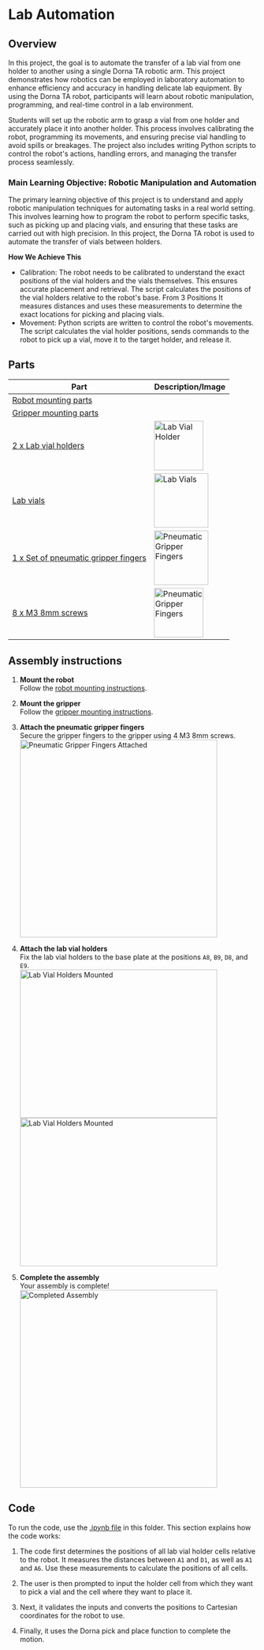 # **Lab Automation**

## **Overview**
In this project, the goal is to automate the transfer of a lab vial from one holder to another using a single Dorna TA robotic arm. This project demonstrates how robotics can be employed in laboratory automation to enhance efficiency and accuracy in handling delicate lab equipment. By using the Dorna TA robot, participants will learn about robotic manipulation, programming, and real-time control in a lab environment.

Students will set up the robotic arm to grasp a vial from one holder and accurately place it into another holder. This process involves calibrating the robot, programming its movements, and ensuring precise vial handling to avoid spills or breakages. The project also includes writing Python scripts to control the robot's actions, handling errors, and managing the transfer process seamlessly.

### **Main Learning Objective: Robotic Manipulation and Automation**
The primary learning objective of this project is to understand and apply robotic manipulation techniques for automating tasks in a real world setting. This involves learning how to program the robot to perform specific tasks, such as picking up and placing vials, and ensuring that these tasks are carried out with high precision. In this project, the Dorna TA robot is used to automate the transfer of vials between holders.


**How We Achieve This**

*    Calibration: The robot needs to be calibrated to understand the exact positions of the vial holders and the vials themselves. This ensures accurate placement and retrieval. The script calculates the positions of the vial holders relative to the robot's base. From 3 Positions It measures distances and uses these measurements to determine the exact locations for picking and placing vials.
*    Movement: Python scripts are written to control the robot's movements. The script calculates the vial holder positions, sends commands to the robot to pick up a vial, move it to the target holder, and release it.

## **Parts**
| **Part** | **Description/Image** |
|---|---|
| [Robot mounting parts](https://github.com/dorna-robotics/education/blob/main/mount_robot/README.md#parts) |   |
| [Gripper mounting parts](https://github.com/dorna-robotics/education/blob/main/attach_two_finger_pneumatic_gripper/README.md#parts) |   |
| [2 x Lab vial holders](https://github.com/dorna-robotics/education/blob/main/lab_automation/Asset/Vial%20Holder%20v10.stl) | <img src="https://i.imgur.com/ISk7zYj.png" alt="Lab Vial Holder" width="100"/> |
| [Lab vials](https://www.amazon.com/dp/B0C8CVQK46?ref=cm_sw_r_cp_ud_dp_GB0VGHMMAQMXRGTBVY2K&ref_=cm_sw_r_cp_ud_dp_GB0VGHMMAQMXRGTBVY2K&social_share=cm_sw_r_cp_ud_dp_GB0VGHMMAQMXRGTBVY2K&skipTwisterOG=2&th=1) | <img src="https://i.imgur.com/RV7iDQn.png" alt="Lab Vials" width="110"/> |
| [1 x Set of pneumatic gripper fingers](https://github.com/dorna-robotics/education/blob/main/lab_automation/Asset/Gripper%20Finger%20v27.stl) | <img src="https://i.imgur.com/RCQjS1a.png" alt="Pneumatic Gripper Fingers" width="110"/> |
| [8 x M3 8mm screws](https://www.mcmaster.com/91290A113/) | <img src="https://i.imgur.com/S8DSl5u.png" alt="Pneumatic Gripper Fingers" width="100"/>  | 
## **Assembly instructions**

1. **Mount the robot**  
   Follow the [robot mounting instructions](https://github.com/dorna-robotics/education/blob/main/mount_robot/README.md#assembly).

2. **Mount the gripper**  
   Follow the [gripper mounting instructions](https://github.com/dorna-robotics/education/blob/main/attach_two_finger_pneumatic_gripper/README.md#assembly).

3. **Attach the pneumatic gripper fingers**  
   Secure the gripper fingers to the gripper using 4 M3 8mm screws.  
   <img src="https://i.imgur.com/qICma2g.jpeg" alt="Pneumatic Gripper Fingers Attached" width="400"/>

4. **Attach the lab vial holders**  
   Fix the lab vial holders to the base plate at the positions ``A8``, ``B9``, ``D8``, and ``E9``.  
   <img src="https://i.imgur.com/rmLVyGH.jpeg" alt="Lab Vial Holders Mounted" height="300" width="400"/>  
   <img src="https://i.imgur.com/gDl34yZ.jpeg" alt="Lab Vial Holders Mounted" height="300" width="400"/>

5. **Complete the assembly**  
   Your assembly is complete!  
   <img src="https://i.imgur.com/9lVQlcO.jpeg" alt="Completed Assembly" width="400"/>

## **Code**
To run the code, use the [.ipynb file](https://github.com/dorna-robotics/education/blob/main/lab_automation/lab_vial.ipynb) in this folder. This section explains how the code works:

1. The code first determines the positions of all lab vial holder cells relative to the robot. It measures the distances between ``A1`` and ``D1``, as well as ``A1`` and ``A6``. Use these measurements to calculate the positions of all cells.

2. The user is then prompted to input the holder cell from which they want to pick a vial and the cell where they want to place it.

3. Next, it validates the inputs and converts the positions to Cartesian coordinates for the robot to use.
   
5. Finally, it uses the Dorna pick and place function to complete the motion.
